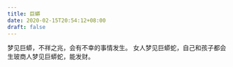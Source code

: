 ```yaml
---
title: 巨蟒
date: 2020-02-15T20:54:12+08:00
draft: false
---
```


梦见巨蟒，不祥之兆，会有不幸的事情发生。
女人梦见巨蟒蛇，自己和孩子都会生玻商人梦见巨蟒蛇，能发财。
